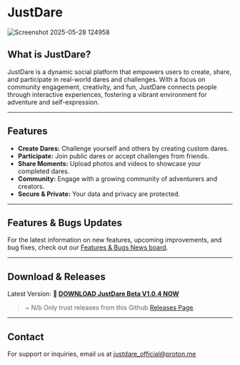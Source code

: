 # JustDare
![Screenshot 2025-05-28 124958](https://github.com/user-attachments/assets/6afe5613-ed75-44bf-85e2-fdf4b70da5b6)

## What is JustDare?

JustDare is a dynamic social platform that empowers users to create, share, and participate in real-world dares and challenges. With a focus on community engagement, creativity, and fun, JustDare connects people through interactive experiences, fostering a vibrant environment for adventure and self-expression.

---

## Features

- **Create Dares:** Challenge yourself and others by creating custom dares.
- **Participate:** Join public dares or accept challenges from friends.
- **Share Moments:** Upload photos and videos to showcase your completed dares.
- **Community:** Engage with a growing community of adventurers and creators.
- **Secure & Private:** Your data and privacy are protected.

---

## Features & Bugs Updates

For the latest information on new features, upcoming improvements, and bug fixes, check out our [Features & Bugs News board](https://github.com/JustDare-Official/JustDare/blob/main/FEATURES_AND_BUGS.md).

---

## Download & Releases
Latest Version:    **🔽 [DOWNLOAD JustDare Beta V1.0.4 NOW](https://github.com/JustDare-Official/JustDare/releases/download/v1.0.3-beta/JustDare.V1.0.4.Beta.apk)**  

> ~ N/b Only trust releases from this Github [Releases Page](https://github.com/JustDare-Official/JustDare/releases).

---

## Contact

For support or inquiries, email us at [justdare_official@proton.me](mailto:support@justdare.app)
